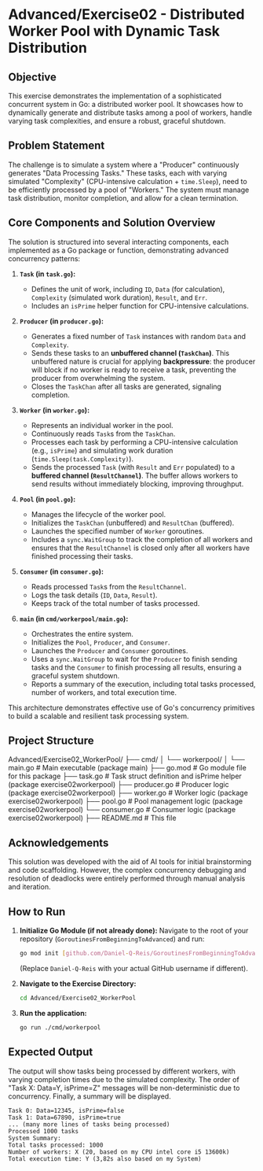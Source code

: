 # Advanced/Exercise02 - Distributed Worker Pool with Dynamic Task Distribution

## Objective

This exercise demonstrates the implementation of a sophisticated concurrent system in Go: a distributed worker pool. It showcases how to dynamically generate and distribute tasks among a pool of workers, handle varying task complexities, and ensure a robust, graceful shutdown.

## Problem Statement

The challenge is to simulate a system where a "Producer" continuously generates "Data Processing Tasks." These tasks, each with varying simulated "Complexity" (CPU-intensive calculation + `time.Sleep`), need to be efficiently processed by a pool of "Workers." The system must manage task distribution, monitor completion, and allow for a clean termination.

## Core Components and Solution Overview

The solution is structured into several interacting components, each implemented as a Go package or function, demonstrating advanced concurrency patterns:

1.  **`Task` (in `task.go`):**
    * Defines the unit of work, including `ID`, `Data` (for calculation), `Complexity` (simulated work duration), `Result`, and `Err`.
    * Includes an `isPrime` helper function for CPU-intensive calculations.

2.  **`Producer` (in `producer.go`):**
    * Generates a fixed number of `Task` instances with random `Data` and `Complexity`.
    * Sends these tasks to an **unbuffered channel (`TaskChan`)**. This unbuffered nature is crucial for applying **backpressure**: the producer will block if no worker is ready to receive a task, preventing the producer from overwhelming the system.
    * Closes the `TaskChan` after all tasks are generated, signaling completion.

3.  **`Worker` (in `worker.go`):**
    * Represents an individual worker in the pool.
    * Continuously reads `Task`s from the `TaskChan`.
    * Processes each task by performing a CPU-intensive calculation (e.g., `isPrime`) and simulating work duration (`time.Sleep(task.Complexity)`).
    * Sends the processed `Task` (with `Result` and `Err` populated) to a **buffered channel (`ResultChannel`)**. The buffer allows workers to send results without immediately blocking, improving throughput.

4.  **`Pool` (in `pool.go`):**
    * Manages the lifecycle of the worker pool.
    * Initializes the `TaskChan` (unbuffered) and `ResultChan` (buffered).
    * Launches the specified number of `Worker` goroutines.
    * Includes a `sync.WaitGroup` to track the completion of all workers and ensures that the `ResultChannel` is closed only after all workers have finished processing their tasks.

5.  **`Consumer` (in `consumer.go`):**
    * Reads processed `Task`s from the `ResultChannel`.
    * Logs the task details (`ID`, `Data`, `Result`).
    * Keeps track of the total number of tasks processed.

6.  **`main` (in `cmd/workerpool/main.go`):**
    * Orchestrates the entire system.
    * Initializes the `Pool`, `Producer`, and `Consumer`.
    * Launches the `Producer` and `Consumer` goroutines.
    * Uses a `sync.WaitGroup` to wait for the `Producer` to finish sending tasks and the `Consumer` to finish processing all results, ensuring a graceful system shutdown.
    * Reports a summary of the execution, including total tasks processed, number of workers, and total execution time.

This architecture demonstrates effective use of Go's concurrency primitives to build a scalable and resilient task processing system.

## Project Structure

Advanced/Exercise02_WorkerPool/
├── cmd/
│   └── workerpool/
│       └── main.go       # Main executable (package main)
├── go.mod                # Go module file for this package
├── task.go               # Task struct definition and isPrime helper (package exercise02workerpool)
├── producer.go           # Producer logic (package exercise02workerpool)
├── worker.go             # Worker logic (package exercise02workerpool)
├── pool.go               # Pool management logic (package exercise02workerpool)
└── consumer.go           # Consumer logic (package exercise02workerpool)
├── README.md             # This file

## Acknowledgements

This solution was developed with the aid of AI tools for initial brainstorming and code scaffolding. However, the complex concurrency debugging and resolution of deadlocks were entirely performed through manual analysis and iteration.

## How to Run

1.  **Initialize Go Module (if not already done):**
    Navigate to the root of your repository (`GoroutinesFromBeginningToAdvanced`) and run:
    ```bash
    go mod init [github.com/Daniel-Q-Reis/GoroutinesFromBeginningToAdvanced](https://github.com/Daniel-Q-Reis/GoroutinesFromBeginningToAdvanced)
    ```
    (Replace `Daniel-Q-Reis` with your actual GitHub username if different).

2.  **Navigate to the Exercise Directory:**
    ```bash
    cd Advanced/Exercise02_WorkerPool
    ```

3.  **Run the application:**
    ```bash
    go run ./cmd/workerpool
    ```

## Expected Output

The output will show tasks being processed by different workers, with varying completion times due to the simulated complexity. The order of "Task X: Data=Y, isPrime=Z" messages will be non-deterministic due to concurrency. Finally, a summary will be displayed.

```text
Task 0: Data=12345, isPrime=false
Task 1: Data=67890, isPrime=true
... (many more lines of tasks being processed)
Processed 1000 tasks
System Summary:
Total tasks processed: 1000
Number of workers: X (20, based on my CPU intel core i5 13600k)
Total execution time: Y (3,82s also based on my System)